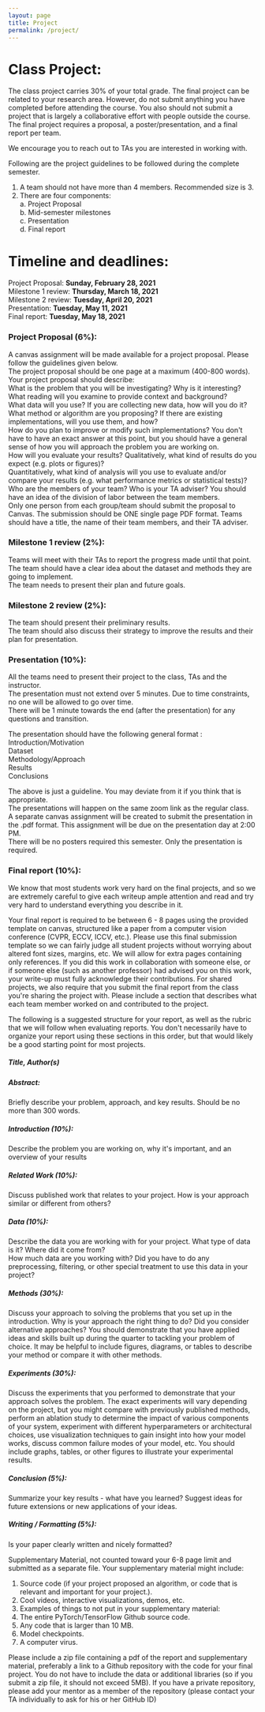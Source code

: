 ```yaml
---
layout: page
title: Project
permalink: /project/
---
```

# Class Project:
The class project carries 30% of your total grade. The final project can be related to your research area. However, do not submit anything you have completed before attending the course. You also should not submit a project that is largely a collaborative effort with people outside the course. The final project requires a proposal, a poster/presentation, and a final report per team.

We encourage you to reach out to TAs you are interested in working with. 

Following are the project guidelines to be followed during the complete semester.
1. A team should not have more than 4 members. Recommended size is 3.
2. There are four components:  
a. Project Proposal  
b. Mid-semester milestones  
c. Presentation  
d. Final report  

# Timeline and deadlines:
Project Proposal: **Sunday, February 28, 2021**  
Milestone 1 review: **Thursday, March 18, 2021**  
Milestone 2 review: **Tuesday, April 20, 2021**  
Presentation: **Tuesday, May 11, 2021**  
Final report: **Tuesday, May 18, 2021**  


### Project Proposal (6%):
A canvas assignment will be made available for a project proposal. Please follow the guidelines given below.  
The project proposal should be one page at a maximum (400-800 words). Your project proposal should describe:  
What is the problem that you will be investigating? Why is it interesting?  
What reading will you examine to provide context and background?  
What data will you use? If you are collecting new data, how will you do it?  
What method or algorithm are you proposing? If there are existing implementations, will you use them, and how?  
How do you plan to improve or modify such implementations? You don't have to have an exact answer at this point, but you should have a general sense of how you will approach the problem you are working on.  
How will you evaluate your results? Qualitatively, what kind of results do you expect (e.g. plots or figures)?  
Quantitatively, what kind of analysis will you use to evaluate and/or compare your results (e.g. what performance metrics or statistical tests)?  
Who are the members of your team? Who is your TA adviser? You should have an idea of the division of labor between the team members.  
Only one person from each group/team should submit the proposal to Canvas. The submission should be ONE single page PDF format. Teams should have a title, the name of their team members, and their TA adviser.  

### Milestone 1 review (2%):  
Teams will meet with their TAs to report the progress made until that point.  
The team should have a clear idea about the dataset and methods they are going to implement.  
The team needs to present their plan and future goals.  

### Milestone 2 review (2%):  
The team should present their preliminary results.  
The team should also discuss their strategy to improve the results and their plan for presentation.  

### Presentation (10%):  
All the teams need to present their project to the class, TAs and the instructor.  
The presentation must not extend over 5 minutes. Due to time constraints, no one will be allowed to go over time.  
There will be 1 minute towards the end (after the presentation) for any questions and transition.  

The presentation should have the following general format :  
Introduction/Motivation   
Dataset  
Methodology/Approach  
Results  
Conclusions  

The above is just a guideline. You may deviate from it if you think that is appropriate.  
The presentations will happen on the same zoom link as the regular class.  
A separate canvas assignment will be created to submit the presentation in the .pdf format. This assignment will be due on the presentation day at 2:00 PM.  
There will be no posters required this semester. Only the presentation is required.  

### Final report (10%):  
We know that most students work very hard on the final projects, and so we are extremely careful to give each writeup ample attention and read and try very hard to understand everything you describe in it.  

Your final report is required to be between 6 - 8 pages using the provided template on canvas, structured like a paper from a computer vision conference (CVPR, ECCV, ICCV, etc.). Please use this final submission template so we can fairly judge all student projects without worrying about altered font sizes, margins, etc. We will allow for extra pages containing only references. If you did this work in collaboration with someone else, or if someone else (such as another professor) had advised you on this work, your write-up must fully acknowledge their contributions. For shared projects, we also require that you submit the final report from the class you're sharing the project with. Please include a section that describes what each team member worked on and contributed to the project.  

The following is a suggested structure for your report, as well as the rubric that we will follow when evaluating reports. You don't necessarily have to organize your report using these sections in this order, but that would likely be a good starting point for most projects.  

##### Title, Author(s)  
##### Abstract: 
Briefly describe your problem, approach, and key results. Should be no more than 300 words.  
##### Introduction (10%): 
Describe the problem you are working on, why it's important, and an overview of your results  
##### Related Work (10%): 
Discuss published work that relates to your project. How is your approach similar or different from others?  
##### Data (10%): 
Describe the data you are working with for your project. What type of data is it? Where did it come from?   
How much data are you working with? Did you have to do any preprocessing, filtering, or other special treatment to use this data in your project?  
##### Methods (30%): 
Discuss your approach to solving the problems that you set up in the introduction. Why is your approach the right thing to do? Did you consider alternative approaches? You should demonstrate that you have applied ideas and skills built up during the quarter to tackling your problem of choice. It may be helpful to include figures, diagrams, or tables to describe your method or compare it with other methods.  
##### Experiments (30%): 
Discuss the experiments that you performed to demonstrate that your approach solves the problem. The exact experiments will vary depending on the project, but you might compare with previously published methods, perform an ablation study to determine the impact of various components of your system, experiment with different hyperparameters or architectural choices, use visualization techniques to gain insight into how your model works, discuss common failure modes of your model, etc. You should include graphs, tables, or other figures to illustrate your experimental results.  
##### Conclusion (5%):  
Summarize your key results - what have you learned? Suggest ideas for future extensions or new applications of your ideas.  
##### Writing / Formatting (5%):  
Is your paper clearly written and nicely formatted?  
  
Supplementary Material, not counted toward your 6-8 page limit and submitted as a separate file. Your supplementary material might include:  
1. Source code (if your project proposed an algorithm, or code that is relevant and important for your project.).  
2. Cool videos, interactive visualizations, demos, etc.  
3. Examples of things to not put in your supplementary material:  
4. The entire PyTorch/TensorFlow Github source code.  
5. Any code that is larger than 10 MB.  
6. Model checkpoints.  
7. A computer virus. 
   
Please include a zip file containing a pdf of the report and supplementary material, preferably a link to a Github repository with the code for your final project. You do not have to include the data or additional libraries (so if you submit a zip file, it should not exceed 5MB). If you have a private repository, please add your mentor as a member of the repository (please contact your TA individually to ask for his or her GitHub ID)  
